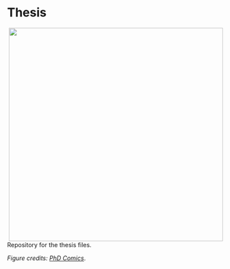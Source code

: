 # Thesis

<img src="http://www.phdcomics.com/comics/archive/phd052206s.gif" width="500" align = "right">

Repository for the thesis files.

_Figure credits: [PhD Comics](http://phdcomics.com/comics/archive.php?comicid=715)_.
